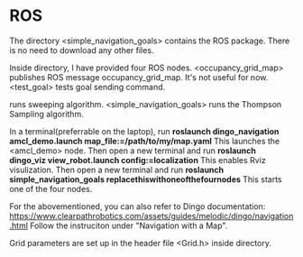 # ROS
The directory <simple_navigation_goals> contains the ROS package. There is no need to download any other files.

Inside <src> directory, I have provided four ROS nodes. <occupancy_grid_map> publishes ROS message occupancy_grid_map. It's not useful for now. 
<test_goal> tests goal sending command. 
 
<sweeping> runs sweeping algorithm. 
<simple_navigation_goals> runs the Thompson Sampling algorithm.

In a terminal(preferrable on the laptop), run __roslaunch dingo_navigation amcl_demo.launch map_file:=/path/to/my/map.yaml__
This launches the <amcl_demo> node.
Then open a new terminal and run __roslaunch dingo_viz view_robot.launch config:=localization__
This enables Rviz visulization.
Then open a new terminal and run __roslaunch simple_navigation_goals replacethiswithoneofthefournodes__
This starts one of the four nodes.

For the abovementioned, you can also refer to Dingo documentation: https://www.clearpathrobotics.com/assets/guides/melodic/dingo/navigation.html
Follow the instruciton under "Navigation with a Map".

Grid parameters are set up in the header file <Grid.h> inside <include> directory.

